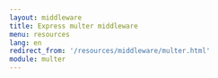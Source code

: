 ```yaml
---
layout: middleware
title: Express multer middleware
menu: resources
lang: en
redirect_from: '/resources/middleware/multer.html'
module: multer
---
```


